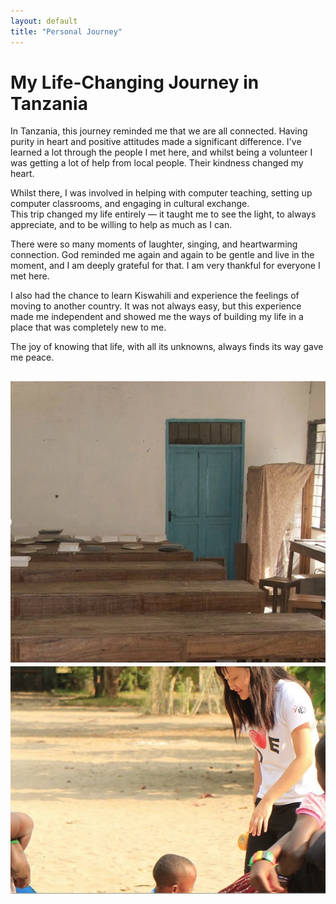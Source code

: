 ```yaml
---
layout: default
title: "Personal Journey"
---
```


# My Life-Changing Journey in Tanzania

In Tanzania, this journey reminded me that we are all connected. Having purity in heart and positive attitudes made a significant difference. I've learned a lot through the people I met here, and whilst being a volunteer I was getting a lot of help from local people. Their kindness changed my heart.

Whilst there, I was involved in helping with computer teaching, setting up computer classrooms, and engaging in cultural exchange.  
This trip changed my life entirely — it taught me to see the light, to always appreciate, and to be willing to help as much as I can.  

There were so many moments of laughter, singing, and heartwarming connection. God reminded me again and again to be gentle and live in the moment, and I am deeply grateful for that. I am very thankful for everyone I met here.

I also had the chance to learn Kiswahili and experience the feelings of moving to another country. It was not always easy, but this experience made me independent and showed me the ways of building my life in a place that was completely new to me.

The joy of knowing that life, with all its unknowns, always finds its way gave me peace.  

![Computer Teaching](assets/han.jpg)
![My Journey](assets/tan.jpg)
---

